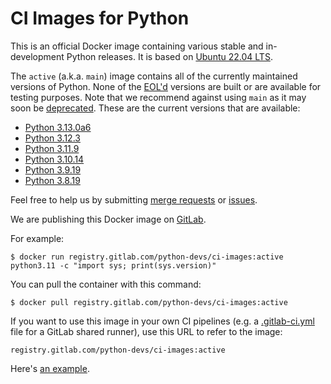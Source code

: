 # CI Images for Python

This is an official Docker image containing various stable and in-development
Python releases.  It is based on [Ubuntu 22.04 LTS](http://releases.ubuntu.com/22.04/).

The `active` (a.k.a. `main`) image contains all of the currently maintained
versions of Python. None of the [EOL'd](https://endoflife.date/python)
versions are built or are available for testing purposes. Note that we
recommend against using `main` as it may soon be
[deprecated](https://gitlab.com/python-devs/ci-images/-/issues/20).  These are
the current versions that are available:

<!---
It would be great if we could create this list dynamically, since it's the
we already auto-detect the active versions from the git tags.
--->

* [Python 3.13.0a6](https://www.python.org/downloads/release/python-3130a6/)
* [Python 3.12.3](https://www.python.org/downloads/release/python-3123/)
* [Python 3.11.9](https://www.python.org/downloads/release/python-3119/)
* [Python 3.10.14](https://www.python.org/downloads/release/python-31014/)
* [Python 3.9.19](https://www.python.org/downloads/release/python-3919/)
* [Python 3.8.19](https://www.python.org/downloads/release/python-3819/)

Feel free to help us by submitting
[merge requests](https://gitlab.com/python-devs/ci-images/merge_requests) or
[issues](https://gitlab.com/python-devs/ci-images/issues).

We are publishing this Docker image on
[GitLab](https://gitlab.com/python-devs/ci-images/container_registry).

For example:

```
$ docker run registry.gitlab.com/python-devs/ci-images:active python3.11 -c "import sys; print(sys.version)"
```

You can pull the container with this command:

```
$ docker pull registry.gitlab.com/python-devs/ci-images:active
```

If you want to use this image in your own CI pipelines (e.g. a
[.gitlab-ci.yml](https://gitlab.com/help/ci/yaml/README.md) file for a GitLab
shared runner), use this URL to refer to the image:

```
registry.gitlab.com/python-devs/ci-images:active
```

Here's [an example](https://gitlab.com/warsaw/flufl.lock/-/blob/main/.gitlab-ci.yml).
